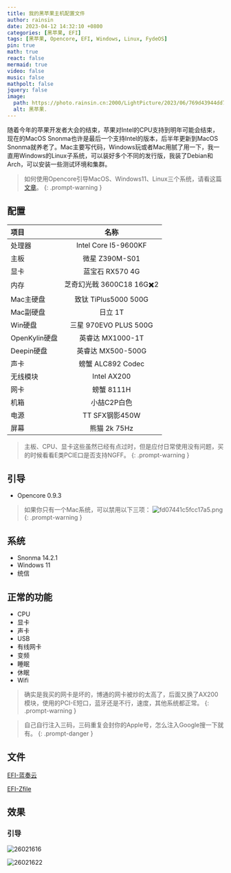 ```yaml
---
title: 我的黑苹果主机配置文件
author: rainsin
date: 2023-04-12 14:32:10 +0800
categories: [黑苹果, EFI]
tags: [黑苹果, Opencore, EFI, Windows, Linux, FydeOS]
pin: true
math: true
react: false
mermaid: true
video: false
music: false
mathpolt: false
jquery: false
image:
  path: https://photo.rainsin.cn:2000/LightPicture/2023/06/769d43944dd722fc.png
  alt: 黑苹果.
---
```


随着今年的苹果开发者大会的结束，苹果对Intel的CPU支持到明年可能会结束，现在的MacOS Snonma也许是最后一个支持Intel的版本，后半年更新到MacOS Snonma就养老了。Mac主要写代码，Windows玩或者Mac用腻了用一下，我一直用Windows的Linux子系统，可以装好多个不同的发行版，我装了Debian和Arch，可以安装一些测试环境和集群。

> 如何使用Opencore引导MacOS、Windows11、Linux三个系统，请看这篇[文章](https://blog.rainsin.cn/posts/more-system-opencore/)。
{: .prompt-warning }

## 配置

| 项目   | 名称        |
|:----------|:--------------------:|
| 处理器 | Intel Core I5-9600KF |
| 主板   | 微星 Z390M-S01 |
| 显卡 | 蓝宝石 RX570 4G |
| 内存 | 芝奇幻光戟 3600C18 16G✖️2 |
| Mac主硬盘 | 致钛 TiPlus5000 500G |
| Mac副硬盘 | 日立 1T |
| Win硬盘 | 三星 970EVO PLUS 500G |
| OpenKylin硬盘 | 英睿达 MX1000-1T |
| Deepin硬盘 | 英睿达 MX500-500G |
| 声卡 | 螃蟹 ALC892 Codec |
| 无线模块 | Intel AX200 |
| 网卡 | 螃蟹 8111H |
| 机箱 | 小喆C2P白色 |
| 电源 | TT SFX钢影450W |
| 屏幕 | 熊猫 2k 75Hz |

> 主板、CPU、显卡这些虽然已经有点过时，但是应付日常使用没有问题，买的时候看看E类PCIE口是否支持NGFF。
{: .prompt-warning }

## 引导
- Opencore 0.9.3

> 如果你只有一个Mac系统，可以禁用以下三项：
![fd07441c5fcc17a5.png](https://photo.rainsin.cn:2000/LightPicture/2023/07/fd07441c5fcc17a5.png)
{: .prompt-warning }

## 系统

- Snonma 14.2.1
- Windows 11
- 统信

## 正常的功能

- CPU
- 显卡
- 声卡
- USB
- 有线网卡
- 变频
- 睡眠
- 休眠
- Wifi

> 确实是我买的网卡是坏的，博通的网卡被炒的太高了，后面又换了AX200模块，使用的PCI-E短口，蓝牙还是不行，速度，其他系统都正常。
{: .prompt-warning }

> 自己自行注入三码，三码重复会封你的Apple号，怎么注入Google搜一下就有。
{: .prompt-danger }

## 文件

[EFI-蓝奏云](https://2000python.lanzoum.com/iA7Z011mpjba)

[EFI-Zfile](https://pan.rainsin.cn:2000/s/tel67c)

## 效果
### 引导

![26021616](https://photo.rainsin.cn:2000/LightPicture/2023/07/e4ff45bf0086f1ab.png)

![26021622](https://photo.rainsin.cn:2000/LightPicture/2023/07/58ab4a731c3fb6b8.png)



  

​		
